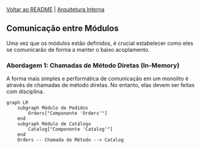 [Voltar ao README](README.md) | [Arquitetura Interna](module-architecture.md)

## Comunicação entre Módulos

Uma vez que os módulos estão definidos, é crucial estabelecer como eles se comunicarão de forma a manter o baixo acoplamento.

### Abordagem 1: Chamadas de Método Diretas (In-Memory)

A forma mais simples e performática de comunicação em um monolito é através de chamadas de método diretas. No entanto, elas devem ser feitas com disciplina.


```mermaid
graph LR
    subgraph Módulo de Pedidos
        Orders["Componente 'Orders'"]
    end
    subgraph Módulo de Catálogo
        Catalog["Componente 'Catalog'"]
    end
    Orders -- Chamada de Método --> Catalog
```    